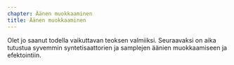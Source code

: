 ```yaml
---
chapter: Äänen muokkaaminen
title: Äänen muokkaaminen
---
```


Olet jo saanut todella vaikuttavan teoksen valmiiksi. Seuraavaksi on aika tutustua syvemmin syntetisaattorien ja samplejen äänien muokkaamiseen ja efektointiin.